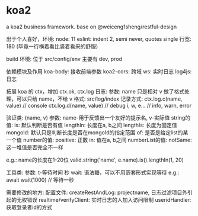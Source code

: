 # koa2
a koa2 business framework. base on @weiceng1sheng/restful-design

出于个人喜好，环境:
  node: 11
  eslint: indent 2, semi never, quotes single
  行宽: 180 (毕竟一行横着看比竖着看来的舒服)
 
build 环境: 位于 src/config/env 主要有 dev, prod
   
依赖模块及作用
  koa-body: 接收前端参数
  koa2-cors: 跨域
  ws: 实时日志
  log4js: 日志
 
拓展 koa 的 ctx，增加 ctx.ok, ctx.log
日志: 
  参数: name 只是相对 v 做了格式处理，可以只给 name，不给 v
  格式: src/log/index
  记录方式: 
    ctx.log.c(name, value) // console
    ctx.log.d(name, value) // debug
    i, w, e... // info, warn, error
    
验证类: (name, v) 
  参数:
    name-用于反馈出一个友好的提示名, v-实际值
  string的值: 
    is: 默认判断是否有值
    lengthIn: 长度在a, b之间
    lengthIs: 长度为固定值
    mongoId: 默认只是判断长度是否在mongoId的指定范围
    of: 是否是给定list的某一个值
  number的值:
    positive: 正数
    in: 值在a, b之间
  numberList的值: 
    notSame: 这一堆值是否完全不一样
    
  e.g.: name的长度在1-20位 valid.string('name', e.name).is().lengthIn(1, 20)
  
工具类:
  参数:
    t-等待时间 秒
  wait: 语法糖，可以不用嵌套形式实现等待 
    e.g.: await wait(1000) // 等待一秒
    
需要修改的地方:
  配置文件:
  createRestAndLog: projectname, 日志过滤项目外引起的无权错误
  realtime/verifyClient: 实时日志的人加入访问限制
  useridHandler: 获取登录者id的方式
